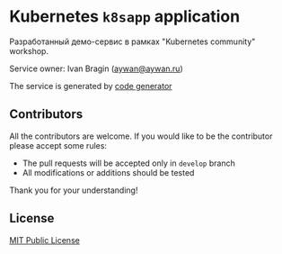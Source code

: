 # Kubernetes `k8sapp` application
Разработанный демо-сервис в рамках "Kubernetes community" workshop.
                
Service owner: Ivan Bragin (aywan@aywan.ru)

The service is generated by [code generator](https://github.com/k8s-community/codegen) 

## Contributors

All the contributors are welcome. If you would like to be the contributor please accept some rules:
- The pull requests will be accepted only in `develop` branch
- All modifications or additions should be tested

Thank you for your understanding!

## License

[MIT Public License](LICENSE)

